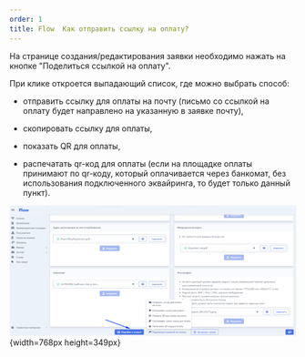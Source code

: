 ```yaml
---
order: 1
title: Flow  Как отправить ссылку на оплату?
---
```


На странице создания/редактирования заявки необходимо нажать на кнопке "Поделиться ссылкой на оплату".

При клике откроется выпадающий список, где можно выбрать способ:

-  отправить ссылку для оплаты на почту (письмо со ссылкой на оплату будет направлено на указанную в заявке почту),

-  скопировать ссылку для оплаты,

-  показать QR  для оплаты,

-  распечатать qr-код для оплаты (если на площадке оплаты принимают по qr-коду, который оплачивается через банкомат, без использования подключенного эквайринга, то будет только данный пункт).

![](./flow-kak-otpravit-ssylku-na-oplatu.png){width=768px height=349px}